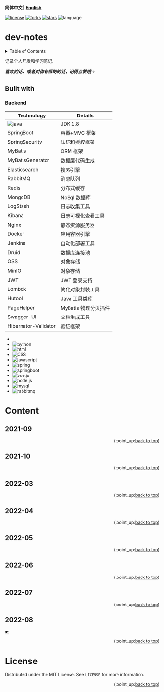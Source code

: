 <a name="readme-top"></a>
**简体中文 | [English](./README.md)**

[![license](https://img.shields.io/github/license/lyzsk/dev-notes.svg?style=plastic&logo=github)](https://github.com/lyzsk/dev-notes/blob/master/LICENSE) [![forks](https://img.shields.io/github/forks/lyzsk/dev-notes.svg?style=plastic&logo=github)](https://github.com/lyzsk/dev-notes/members) [![stars](https://img.shields.io/github/stars/lyzsk/dev-notes.svg?style=plastic&logo=github)](https://github.com/lyzsk/dev-notes/stargazers) ![language](https://img.shields.io/badge/language-Java%20%26%26%20Python%20%26%26%20HTML%20%26%26%20CSS%20%26%26%20JavaScript-ff4d6d?style=plastic&logo=adafruit)

# dev-notes

<!-- TABLE OF CONTENTS -->
<details>
  <summary>Table of Contents</summary>
  <ol>
    <li>
      <a href="#dev-notes">About The Project</a>
      <ul>
        <li><a href="#built-with">Built With</a></li>
      </ul>
    </li>
    <li>
      <a href="#Content">Content</a>
      <ul>
        <li><a href="#prerequisites">Prerequisites</a></li>
        <li><a href="#installation">Installation</a></li>
      </ul>
    </li>
    <li><a href="#contact">Contact</a></li>
    <li><a href="#license">License</a></li>
  </ol>
</details>

记录个人开发和学习笔记.

**_喜欢的话，或者对你有帮助的话，记得点赞哦_** :star:

## Built with

### Backend

| Technology           | Details              |
| -------------------- | -------------------- |
| ![java](java-shield) | JDK 1.8              |
| SpringBoot           | 容器+MVC 框架        |
| SpringSecurity       | 认证和授权框架       |
| MyBatis              | ORM 框架             |
| MyBatisGenerator     | 数据层代码生成       |
| Elasticsearch        | 搜索引擎             |
| RabbitMQ             | 消息队列             |
| Redis                | 分布式缓存           |
| MongoDB              | NoSql 数据库         |
| LogStash             | 日志收集工具         |
| Kibana               | 日志可视化查看工具   |
| Nginx                | 静态资源服务器       |
| Docker               | 应用容器引擎         |
| Jenkins              | 自动化部署工具       |
| Druid                | 数据库连接池         |
| OSS                  | 对象存储             |
| MinIO                | 对象存储             |
| JWT                  | JWT 登录支持         |
| Lombok               | 简化对象封装工具     |
| Hutool               | Java 工具类库        |
| PageHelper           | MyBatis 物理分页插件 |
| Swagger-UI           | 文档生成工具         |
| Hibernator-Validator | 验证框架             |

-
-   ![python](https://img.shields.io/badge/-Python-3C415C?style=plastic&logo=python)
-   ![html](https://img.shields.io/badge/-HTML-3C415C?style=plastic&logo=html5)
-   ![CSS](https://img.shields.io/badge/-CSS-3C415C?style=plastic&logo=css3)
-   ![javascript](https://img.shields.io/badge/-JavaScript-3C415C?style=plastic&logo=javascript)
-   ![spring](https://img.shields.io/badge/-Spring-3C415C?style=plastic&logo=spring)
-   ![springboot](https://img.shields.io/badge/-SpringBoot-3C415C?style=plastic&logo=springboot)
-   ![vue.js](https://img.shields.io/badge/-Vue.js-3C415C?style=plastic&logo=vuedotjs)
-   ![node.js](https://img.shields.io/badge/-Node.js-3C415C?style=plastic&logo=nodedotjs)
-   ![mysql](https://img.shields.io/badge/-Mysql-3C415C?style=plastic&logo=mysql)
-   ![rabbitmq](https://img.shields.io/badge/-Rabbitmq-3C415C?style=plastic&logo=rabbitmq)

# Content

## 2021-09

<p align="right">(:point_up:<a href="#readme-top">back to top</a>)</p>

## 2021-10

<p align="right">(:point_up:<a href="#readme-top">back to top</a>)</p>

## 2022-03

<p align="right">(:point_up:<a href="#readme-top">back to top</a>)</p>

## 2022-04

<p align="right">(:point_up:<a href="#readme-top">back to top</a>)</p>

## 2022-05

<p align="right">(:point_up:<a href="#readme-top">back to top</a>)</p>

## 2022-06

<p align="right">(:point_up:<a href="#readme-top">back to top</a>)</p>

## 2022-07

<p align="right">(:point_up:<a href="#readme-top">back to top</a>)</p>

## 2022-08

[&#9755;](./notes/2022-08.md)

<p align="right">(:point_up:<a href="#readme-top">back to top</a>)</p>

# License

<!-- LICENSE -->

Distributed under the MIT License. See `LICENSE` for more information.

<p align="right">(:point_up:<a href="#readme-top">back to top</a>)</p>

[java-shild]: https://img.shields.io/badge/-Java-3C415C?style=plastic&logo=stackoverflow
